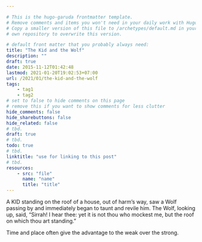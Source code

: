 ```yaml
---

# This is the hugo-garuda frontmatter template.
# Remove comments and items you won't need in your daily work with Hugo.
# Copy a smaller version of this file to /archetypes/default.md in your
# own repository to overwrite this version.

# default front matter that you probably always need:
title: "The Kid and the Wolf"
description: ""
draft: true
date: 2015-11-12T01:42:48
lastmod: 2021-01-20T19:02:53+07:00
url: /2021/01/the-kid-and-the-wolf
tags:
    - tag1
    - tag2
# set to false to hide comments on this page
# remove this if you want to show comments for less clutter
hide_comments: false
hide_sharebuttons: false
hide_related: false
# tbd.
draft: true
# tbd.
todo: true
# tbd.
linktitle: "use for linking to this post"
# tbd.
resources:
    - src: "file"
      name: "name"
      title: "title"
---
```

A KID standing on the roof of a house, out of harm’s way, saw a Wolf passing by and immediately began to taunt and revile him. The Wolf, looking up, said, “Sirrah! I hear thee: yet it is not thou who mockest me, but the roof on which thou art standing.”

Time and place often give the advantage to the weak over the strong.
